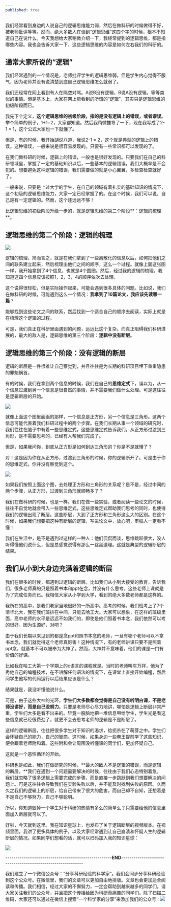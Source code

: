 ```yaml
---
published: true
---
```

我们经常看到身边的人说自己的逻辑思维能力弱，然后在做科研的时候做得不好，被老师批评等等。然而，绝大多数人在谈到“逻辑思维”这四个字的时候，根本不知道自己在说什么。今天我想给大家稍微介绍一下，我经常提到的逻辑思维，都是指哪些内容。我也会告诉大家一下，这些逻辑思维的内容是如何左右我们的科研的。

## 通常大家所说的“逻辑”

我们经常遇到的一个情况是，老师批评学生的逻辑思维弱，但是学生内心觉得不服气，因为老师并没有说清楚到底自己逻辑思维怎么就弱了。

我们还经常在网上看到有人在隔空对骂。A说B没有逻辑，B说A没有逻辑。等等类似的事情。但是基本上，大家在网上能看到的所谓的“逻辑”，其实只是逻辑思维的初级阶段而已。

我先下个定义，**这个逻辑思维的初级阶段，指的是没有逻辑上的错误，或者谬误**。举个简单的例子，1+1=2，大家都知道。然后我稍微推导了一下，现在我写成了2-1 = 1，这个公式大家也一下就懂了。

但是，有的时候，我开始胡说八道，我说2-1 = 2，这个就是典型的逻辑上的错误。这种错误，一般来说是很容易发现的。只要有一些常识都可以发现的了。

在我们做科研的时候，逻辑上的错误，一般也是很好发现的。只要我们在自己的科研领域里，掌握了一定的基础知识以后，一些基本的逻辑错误，我们大概率是不会犯的。想要避免这种逻辑的错误，我们需要做的就是小心翼翼，多检查检查就好了。

一般来说，只要是上过大学的学生，在自己的领域有着扎实的基础知识的情况下，这个初级的逻辑思维能力，大家一定已经掌握了的。在这个时候，我们可以说，自己是有一定逻辑的。然而，这个还远远不够！

比逻辑思维的初级阶段升级一步的，就是逻辑思维的第二个阶段**：逻辑的梳理**。


## 逻辑思维的第二个阶段：逻辑的梳理

![]({{site.baseurl}}/images/33/1.png)

逻辑的梳理，简而言之，就是在我们拿到了一些离散化的信息以后，如何把他们之间的联系建立起来，然后梳理出他们之间的顺序，这么一个过程。就像上面这张图一样，我开始拿到了4个信息，也就是4个圆圈。然后，经过我的逻辑的梳理，我知道这四个信息应该按照1，2，3，4的顺序依次去处理。

这个说得很轻松，但是实际操作起来，可能会遇到很多具体的问题。比如说，我们在做科研的时候，可能遇到这么一个情况：**我拿到了10篇论文，我应该先读哪一篇**？

能够找到这些论文之间的联系，然后找到一个适合自己的顺序去阅读，实际上就是在梳理这个逻辑的过程。

可是，我们真正在科研里面遇到的问题，远远比这个复杂。而真正阻碍我们科研进展的，最大的敌人是，逻辑思维的第三个阶段：**逻辑中没有断层**。

## 逻辑思维的第三个阶段：没有逻辑的断层

逻辑的断层是一件很难让自己察觉到，并且往往是为长期的科研项目埋下重重隐患的罪魁祸首。

有的时候，我们在拿到两个信息的时候，我们在自己的**思维定式**下，误以为，从一个信息过渡到另一个信息是很自然的事情，并不需要我们做什么处理。可是这往往是逻辑断层的开始。

![]({{site.baseurl}}/images/33/2.png)

就像上面这个图里面画的那样，一个信息是正方形，另一个信息是三角形。这两个信息可能代表着我们科研过程中的两个步骤。在我们长期从事一个领域的研究时，我们往往在脑子中有着一些思维定式，这些思维定式告诉我们，从正方形过渡到三角形，是不需要思考的，已经有人帮我们完成了。

但是，如果我问你，到底从正方形是如何到达三角形的？你是不是就懵了？

对！这是因为你在从正方形，过渡到三角形的时候，你的逻辑断开了。可是由于你的思维定式，你并没有察觉到这个。

![]({{site.baseurl}}/images/33/3.png)

如果我们按照上面这个图，去处理正方形和三角形的关系呢？是不是，经过中间的两个步骤，从正方形，过渡到三角形就顺畅多了？

我们在做科研的时候，也是一样。我们在做一些实验，或者阅读一些论文的时候，往往不自觉地就会带入一些思维定式，这些思维定式帮助我们思考的同时，也使得我们的逻辑出现了断层。这些断层，大到了正方形和三角形这么大的区别。在这个时候，如果我们想要把这种有断层的逻辑，写进论文中，放心吧，审稿人一定看不懂！

我们在生活中，是不是遇到过这样的一种人：他们侃侃而谈，思维跳跃很大，没人听得懂他们说什么，但是总感觉说得有那么一丝丝道理。这就是典型的逻辑断层的结果。

## 我们从小到大身边充满着逻辑的断层

我们在很多的时候，都遇到过逻辑的断层。比如我们从小到大接受的教育，告诉我们，很多老师真的只是照着书本和ppt在念，并没有什么思考。这些老师上课就是为了完成任务而已。我相信大家从小学到大学，看到的绝大多数老师都是这样的。

我所在的高中，是我们老家当地很好的一所高中。高考的时候，我们班考上了7个清华北大，我在我们班排在中间，只能去哈工大。大家可以想象，在这样的班级里面，高中老师的水平是远远不如我们的，即使是他们照着书本念，我们依然可以考的很好。因为生源好，对吧？

由于我们长期以来见到的都是念ppt和照书本念的老师，一旦有哪个老师可以不拿书本念，我们就觉得这个老师真厉害！这种情况下，有的老师讲课只要不是照着ppt念，就基本不可以被奉为大神了。然而，大神并不意味着，他们的课是一门有价值的好课。

比如我在哈工大第一个学期上的c语言的课程就是。当时的老师叫车万祥，他为了秀他自己的编程技术，在不讲解任何语法的情况下，在课堂上直接开始编程，然后问学生他写的代码运行以后结果应该是什么？

结果就是，我没听懂他说什么。

可是，由于这些大神的光环，**学生们大多数都会觉得是自己没有听明白课，不是老师没讲好，而是自己没努力**。只要是老师尽心尽力地讲，哪怕是逻辑上断层非常严重，学生们大多是看不出来的。毕竟一股脑地把一堆信息甩给学生，学生光是看这些信息就已经很费劲了，就更不会去思考老师的逻辑是不是断层了。

这样的逻辑断层，往往把很多学生对于知识的渴求，给扼杀在了萌芽之中。学生们会怀疑自己的能力，自己的智商。这时候，如果身边一些卷王提前学了这些知识，便会跟着老师附和着。这些附和会让周围没听懂课的同学们，更加怀疑自己。

这就是一个恶性循环的开始。

科研也是如此，我们在做研究的时候，**最大的敌人不是逻辑的错误，而是逻辑的断层。**我们在遇到一个问题需要解决的时候，往往由于我们心态特别着急，我们就忽略了很多逻辑上需要完成的步骤，而是直接一步跳跃到我们想要解决的问题上。可是这往往会导致我们在实验失败以后，并不能及时找到失败的原因。久而久之我们的逻辑上的断层，给自己带来了很大的危害，而自己却不自知，还想着是不是自己不够努力，自己不够聪明。

所以，你知道毁掉一个学生对于科研的热情有多么的简单么？只需要给他的信息里面加入断层就可以了。

好啦，今天就到这里。我在知识星球上，也发布了关于逻辑断层的视频版本。在视频里面，我讲了更多具体的例子，以及大家经常遇到让自己崩溃和怀疑人生的逻辑断层的情况。如果同学们想看的话，就可以扫码加入我的知识星球：

![]({{site.baseurl}}/images/33/4.png)

----------------------------------------------------**END**-----------------------------------------------------------

我们建立了一个微信公众号：“分享科研经验的科学家”。我们会同步分享科研经验到这个公众号。在微信里，我们的文章可以更加自由地排版。文章也会更加适合阅读和传播。我们相信，经过大家的不懈努力，一定会帮助到越来越多的同学们。请大家关注我们的公众号，并且把这个传播给因为科研而痛苦的同学们。除了扫描二维码，大家还可以通过在微信上搜索“一个科学家的分享”来添加我们的公众号 :
![]({{site.baseurl}}/images/33/5.jpg)